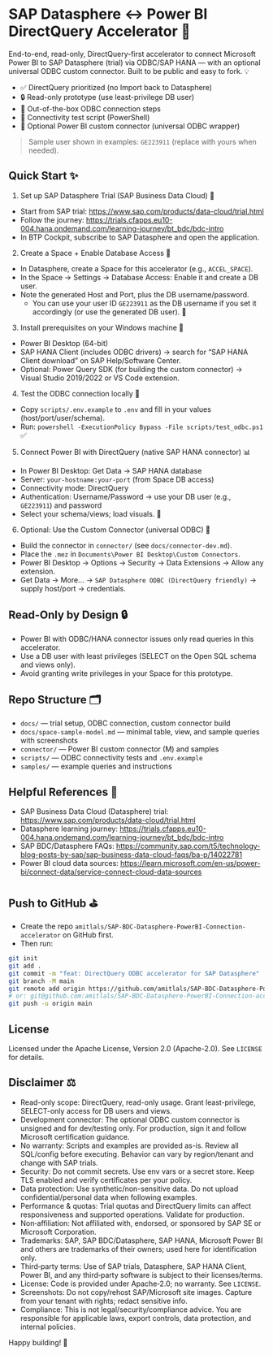 # SAP Datasphere ↔ Power BI DirectQuery Accelerator 🚀

End-to-end, read-only, DirectQuery-first accelerator to connect Microsoft Power BI to SAP Datasphere (trial) via ODBC/SAP HANA — with an optional universal ODBC custom connector. Built to be public and easy to fork. 💡

- ✅ DirectQuery prioritized (no Import back to Datasphere)
- 🔒 Read-only prototype (use least-privilege DB user)
- 🧩 Out-of-the-box ODBC connection steps
- 🧪 Connectivity test script (PowerShell)
- 🧰 Optional Power BI custom connector (universal ODBC wrapper)

> Sample user shown in examples: `GE223911` (replace with yours when needed).

## Quick Start ✨

1) Set up SAP Datasphere Trial (SAP Business Data Cloud) 🧭
- Start from SAP trial: https://www.sap.com/products/data-cloud/trial.html
- Follow the journey: https://trials.cfapps.eu10-004.hana.ondemand.com/learning-journey/bt_bdc/bdc-intro
- In BTP Cockpit, subscribe to SAP Datasphere and open the application.

2) Create a Space + Enable Database Access 🧱
- In Datasphere, create a Space for this accelerator (e.g., `ACCEL_SPACE`).
- In the Space → Settings → Database Access: Enable it and create a DB user.
- Note the generated Host and Port, plus the DB username/password.
  - You can use your user ID `GE223911` as the DB username if you set it accordingly (or use the generated DB user). 🔑

3) Install prerequisites on your Windows machine 🧩
- Power BI Desktop (64-bit)
- SAP HANA Client (includes ODBC drivers) → search for “SAP HANA Client download” on SAP Help/Software Center.
- Optional: Power Query SDK (for building the custom connector) → Visual Studio 2019/2022 or VS Code extension.

4) Test the ODBC connection locally 🧪
- Copy `scripts/.env.example` to `.env` and fill in your values (host/port/user/schema).
- Run: `powershell -ExecutionPolicy Bypass -File scripts/test_odbc.ps1` ✅

5) Connect Power BI with DirectQuery (native SAP HANA connector) 📊
- In Power BI Desktop: Get Data → SAP HANA database
- Server: `your-hostname:your-port` (from Space DB access)
- Connectivity mode: DirectQuery
- Authentication: Username/Password → use your DB user (e.g., `GE223911`) and password
- Select your schema/views; load visuals. 🎉

6) Optional: Use the Custom Connector (universal ODBC) 🧩
- Build the connector in `connector/` (see `docs/connector-dev.md`).
- Place the `.mez` in `Documents\Power BI Desktop\Custom Connectors`.
- Power BI Desktop → Options → Security → Data Extensions → Allow any extension.
- Get Data → More… → `SAP Datasphere ODBC (DirectQuery friendly)` → supply host/port → credentials.

## Read-Only by Design 🔒
- Power BI with ODBC/HANA connector issues only read queries in this accelerator.
- Use a DB user with least privileges (SELECT on the Open SQL schema and views only).
- Avoid granting write privileges in your Space for this prototype.

## Repo Structure 🗂️

- `docs/` — trial setup, ODBC connection, custom connector build
- `docs/space-sample-model.md` — minimal table, view, and sample queries with screenshots
- `connector/` — Power BI custom connector (M) and samples
- `scripts/` — ODBC connectivity tests and `.env.example`
- `samples/` — example queries and instructions

## Helpful References 🔗
- SAP Business Data Cloud (Datasphere) trial: https://www.sap.com/products/data-cloud/trial.html
- Datasphere learning journey: https://trials.cfapps.eu10-004.hana.ondemand.com/learning-journey/bt_bdc/bdc-intro
- SAP BDC/Datasphere FAQs: https://community.sap.com/t5/technology-blog-posts-by-sap/sap-business-data-cloud-faqs/ba-p/14022781
- Power BI cloud data sources: https://learn.microsoft.com/en-us/power-bi/connect-data/service-connect-cloud-data-sources

## Push to GitHub ⛳

- Create the repo `amitlals/SAP-BDC-Datasphere-PowerBI-Connection-accelerator` on GitHub first.
- Then run:

```bash
git init
git add .
git commit -m "feat: DirectQuery ODBC accelerator for SAP Datasphere"
git branch -M main
git remote add origin https://github.com/amitlals/SAP-BDC-Datasphere-PowerBI-Connection-accelerator.git
# or: git@github.com:amitlals/SAP-BDC-Datasphere-PowerBI-Connection-accelerator.git
git push -u origin main
```



## License

Licensed under the Apache License, Version 2.0 (Apache-2.0). See `LICENSE` for details.

## Disclaimer ⚖️

- Read-only scope: DirectQuery, read-only usage. Grant least-privilege, SELECT-only access for DB users and views.
- Development connector: The optional ODBC custom connector is unsigned and for dev/testing only. For production, sign it and follow Microsoft certification guidance.
- No warranty: Scripts and examples are provided as-is. Review all SQL/config before executing. Behavior can vary by region/tenant and change with SAP trials.
- Security: Do not commit secrets. Use env vars or a secret store. Keep TLS enabled and verify certificates per your policy.
- Data protection: Use synthetic/non-sensitive data. Do not upload confidential/personal data when following examples.
- Performance & quotas: Trial quotas and DirectQuery limits can affect responsiveness and supported operations. Validate for production.
- Non‑affiliation: Not affiliated with, endorsed, or sponsored by SAP SE or Microsoft Corporation.
- Trademarks: SAP, SAP BDC/Datasphere, SAP HANA, Microsoft Power BI and others are trademarks of their owners; used here for identification only.
- Third‑party terms: Use of SAP trials, Datasphere, SAP HANA Client, Power BI, and any third‑party software is subject to their licenses/terms.
- License: Code is provided under Apache‑2.0; no warranty. See `LICENSE`.
- Screenshots: Do not copy/rehost SAP/Microsoft site images. Capture from your tenant with rights; redact sensitive info.
- Compliance: This is not legal/security/compliance advice. You are responsible for applicable laws, export controls, data protection, and internal policies.


Happy building! 🚀
